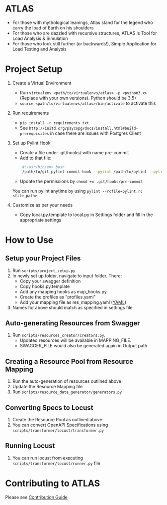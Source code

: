 ATLAS
=======

- For those with mythological leanings, Atlas stand for the legend who carry the load of Earth on his shoulders
- For those who are dazzled with recursive structures, ATLAS is Tool for Load Analysis & Simulation
- For those who look still further (or backwards!), Simple Application for Load Testing and Analysis


Project Setup
======

1. Create a Virtual Environment
    - Run `virtualenv <path/to/virtualenvs/atlas> -p <python3.x>`
     (Replace <variables> with your own versions). Python should be 3.5+
    - `source <path/to/virtualenvs/atlas>/bin/activate` to activate this

2. Run requirements
    - `pip install -r requirements.txt`
    - See `http://initd.org/psycopg/docs/install.html#build-prerequisites` in case there are issues with Postgres Client

3. Set up Pylint Hook
    - Create a file under .git/hooks/ with name pre-commit
    - Add to that file:
       ```bash
        #!/usr/bin/env bash
        /path/to/git-pylint-commit-hook --pylint /path/to/pylint --pylintrc pylint.rc
       ```
    - Update the permissions by `chmod +x .git/hooks/pre-commit`

    You can run pylint anytime by using `pylint --rcfile=pylint.rc <file_path>`

4. Customize as per your needs
    - Copy local.py.template to local.py in Settings folder and fill in the appropriate settings


How to Use
===========

Setup your Project Files
-------
1. Run `scripts/project_setup.py`
1. In newly set up folder, navigate to input folder. There:
    - Copy your swagger definition
    - Copy hooks.py.template
    - Add any mapping hooks as map_hooks.py
    - Create the profiles as "profiles.yaml"
    - Add your mapping file as res_mapping.yaml ([YAML](docs/yaml.md))
1. Names for above should match as specified in settings file

Auto-generating Resources from Swagger
------
1. Run `scripts/resources_creator/creators.py`.
    - Updated resources will be available in MAPPING_FILE.
    - SWAGGER_FILE would also be generated again in Output path

Creating a Resource Pool from Resource Mapping
-----
1. Run the auto-generation of resources outlined above
1. Update the Resource Mapping file
1. Run `scripts/resource_data_generator/generators.py`

Converting Specs to Locust
------
1. Create the Resource Pool as outlined above
1. You can convert OpenAPI Specifications using `scripts/transformer/locust/transformer.py`

Running Locust
------
1. You can run locust from executing `scripts/transformer/locust/runner.py` file


Contributing to ATLAS
=========

Please see [Contribution Guide](docs/Contributing.md)
